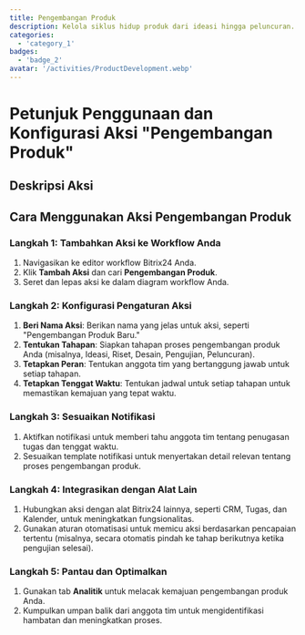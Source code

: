 ```yaml
---
title: Pengembangan Produk
description: Kelola siklus hidup produk dari ideasi hingga peluncuran.
categories:
  - 'category_1'
badges:
  - 'badge_2'
avatar: '/activities/ProductDevelopment.webp'
---
```

# Petunjuk Penggunaan dan Konfigurasi Aksi "Pengembangan Produk"

## Deskripsi Aksi

## Cara Menggunakan Aksi Pengembangan Produk

### Langkah 1: Tambahkan Aksi ke Workflow Anda
1. Navigasikan ke editor workflow Bitrix24 Anda.
2. Klik **Tambah Aksi** dan cari **Pengembangan Produk**.
3. Seret dan lepas aksi ke dalam diagram workflow Anda.

### Langkah 2: Konfigurasi Pengaturan Aksi
1. **Beri Nama Aksi**: Berikan nama yang jelas untuk aksi, seperti "Pengembangan Produk Baru."
2. **Tentukan Tahapan**: Siapkan tahapan proses pengembangan produk Anda (misalnya, Ideasi, Riset, Desain, Pengujian, Peluncuran).
3. **Tetapkan Peran**: Tentukan anggota tim yang bertanggung jawab untuk setiap tahapan.
4. **Tetapkan Tenggat Waktu**: Tentukan jadwal untuk setiap tahapan untuk memastikan kemajuan yang tepat waktu.

### Langkah 3: Sesuaikan Notifikasi
1. Aktifkan notifikasi untuk memberi tahu anggota tim tentang penugasan tugas dan tenggat waktu.
2. Sesuaikan template notifikasi untuk menyertakan detail relevan tentang proses pengembangan produk.

### Langkah 4: Integrasikan dengan Alat Lain
1. Hubungkan aksi dengan alat Bitrix24 lainnya, seperti CRM, Tugas, dan Kalender, untuk meningkatkan fungsionalitas.
2. Gunakan aturan otomatisasi untuk memicu aksi berdasarkan pencapaian tertentu (misalnya, secara otomatis pindah ke tahap berikutnya ketika pengujian selesai).

### Langkah 5: Pantau dan Optimalkan
1. Gunakan tab **Analitik** untuk melacak kemajuan pengembangan produk Anda.
2. Kumpulkan umpan balik dari anggota tim untuk mengidentifikasi hambatan dan meningkatkan proses.